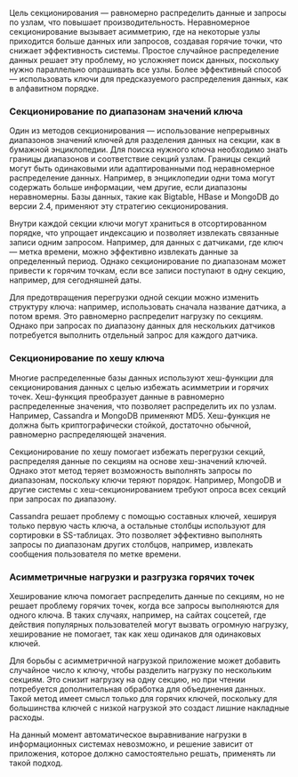 Цель секционирования — равномерно распределить данные и запросы по узлам, что повышает производительность. Неравномерное секционирование вызывает асимметрию, где на некоторые узлы приходится больше данных или запросов, создавая горячие точки, что снижает эффективность системы. Простое случайное распределение данных решает эту проблему, но усложняет поиск данных, поскольку нужно параллельно опрашивать все узлы. Более эффективный способ — использовать ключи для предсказуемого распределения данных, как в алфавитном порядке.

### Секционирование по диапазонам значений ключа

Один из методов секционирования — использование непрерывных диапазонов значений ключей для разделения данных на секции, как в бумажной энциклопедии. Для поиска нужного ключа необходимо знать границы диапазонов и соответствие секций узлам. Границы секций могут быть одинаковыми или адаптированными под неравномерное распределение данных. Например, в энциклопедии одни тома могут содержать больше информации, чем другие, если диапазоны неравномерны. Базы данных, такие как Bigtable, HBase и MongoDB до версии 2.4, применяют эту стратегию секционирования.

Внутри каждой секции ключи могут храниться в отсортированном порядке, что упрощает индексацию и позволяет извлекать связанные записи одним запросом. Например, для данных с датчиками, где ключ — метка времени, можно эффективно извлекать данные за определенный период. Однако секционирование по диапазонам может привести к горячим точкам, если все записи поступают в одну секцию, например, для сегодняшней даты.

Для предотвращения перегрузки одной секции можно изменить структуру ключа: например, использовать сначала название датчика, а потом время. Это равномерно распределит нагрузку по секциям. Однако при запросах по диапазону данных для нескольких датчиков потребуется выполнить отдельный запрос для каждого датчика.

### Секционирование по хешу ключа

Многие распределенные базы данных используют хеш-функции для секционирования данных с целью избежать асимметрии и горячих точек. Хеш-функция преобразует данные в равномерно распределенные значения, что позволяет распределить их по узлам. Например, Cassandra и MongoDB применяют MD5. Хеш-функция не должна быть криптографически стойкой, достаточно обычной, равномерно распределяющей значения.

Секционирование по хешу помогает избежать перегрузки секций, распределяя данные по секциям на основе хеш-значений ключей. Однако этот метод теряет возможность выполнять запросы по диапазонам, поскольку ключи теряют порядок. Например, MongoDB и другие системы с хеш-секционированием требуют опроса всех секций при запросах по диапазону.

Cassandra решает проблему с помощью составных ключей, хешируя только первую часть ключа, а остальные столбцы используют для сортировки в SS-таблицах. Это позволяет эффективно выполнять запросы по диапазонам других столбцов, например, извлекать сообщения пользователя по метке времени.

### Асимметричные нагрузки и разгрузка горячих точек

Хеширование ключа помогает распределить данные по секциям, но не решает проблему горячих точек, когда все запросы выполняются для одного ключа. В таких случаях, например, на сайтах соцсетей, где действия популярных пользователей могут вызвать огромную нагрузку, хеширование не помогает, так как хеш одинаков для одинаковых ключей. 

Для борьбы с асимметричной нагрузкой приложение может добавить случайное число к ключу, чтобы разделить нагрузку по нескольким секциям. Это снизит нагрузку на одну секцию, но при чтении потребуется дополнительная обработка для объединения данных. Такой метод имеет смысл только для горячих ключей, поскольку для большинства ключей с низкой нагрузкой это создаст лишние накладные расходы.

На данный момент автоматическое выравнивание нагрузки в информационных системах невозможно, и решение зависит от приложения, которое должно самостоятельно решать, применять ли такой подход.